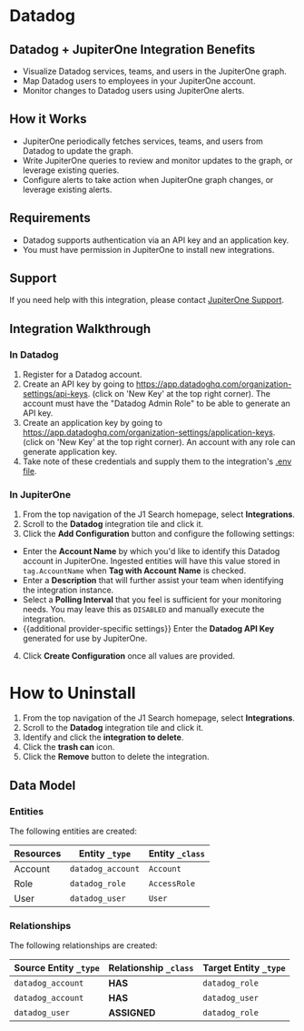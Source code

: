 # Datadog

## Datadog + JupiterOne Integration Benefits

- Visualize Datadog services, teams, and users in the JupiterOne graph.
- Map Datadog users to employees in your JupiterOne account.
- Monitor changes to Datadog users using JupiterOne alerts.

## How it Works

- JupiterOne periodically fetches services, teams, and users from Datadog to
  update the graph.
- Write JupiterOne queries to review and monitor updates to the graph, or
  leverage existing queries.
- Configure alerts to take action when JupiterOne graph changes, or leverage
  existing alerts.

## Requirements

- Datadog supports authentication via an API key and an application key.
- You must have permission in JupiterOne to install new integrations.

## Support

If you need help with this integration, please contact
[JupiterOne Support](https://support.jupiterone.io).

## Integration Walkthrough

### In Datadog

1. Register for a Datadog account.
2. Create an API key by going to
   https://app.datadoghq.com/organization-settings/api-keys. (click on 'New Key'
   at the top right corner). The account must have the "Datadog Admin Role" to
   be able to generate an API key.
3. Create an application key by going to
   https://app.datadoghq.com/organization-settings/application-keys. (click on
   'New Key' at the top right corner). An account with any role can generate
   application key.
4. Take note of these credentials and supply them to the integration's
   [.env file](../env.example).

### In JupiterOne

1. From the top navigation of the J1 Search homepage, select **Integrations**.
2. Scroll to the **Datadog** integration tile and click it.
3. Click the **Add Configuration** button and configure the following settings:

- Enter the **Account Name** by which you'd like to identify this Datadog
  account in JupiterOne. Ingested entities will have this value stored in
  `tag.AccountName` when **Tag with Account Name** is checked.
- Enter a **Description** that will further assist your team when identifying
  the integration instance.
- Select a **Polling Interval** that you feel is sufficient for your monitoring
  needs. You may leave this as `DISABLED` and manually execute the integration.
- {{additional provider-specific settings}} Enter the **Datadog API Key**
  generated for use by JupiterOne.

4. Click **Create Configuration** once all values are provided.

# How to Uninstall

1. From the top navigation of the J1 Search homepage, select **Integrations**.
2. Scroll to the **Datadog** integration tile and click it.
3. Identify and click the **integration to delete**.
4. Click the **trash can** icon.
5. Click the **Remove** button to delete the integration.

<!-- {J1_DOCUMENTATION_MARKER_START} -->
<!--
********************************************************************************
NOTE: ALL OF THE FOLLOWING DOCUMENTATION IS GENERATED USING THE
"j1-integration document" COMMAND. DO NOT EDIT BY HAND! PLEASE SEE THE DEVELOPER
DOCUMENTATION FOR USAGE INFORMATION:

https://github.com/JupiterOne/sdk/blob/main/docs/integrations/development.md
********************************************************************************
-->

## Data Model

### Entities

The following entities are created:

| Resources | Entity `_type`    | Entity `_class` |
| --------- | ----------------- | --------------- |
| Account   | `datadog_account` | `Account`       |
| Role      | `datadog_role`    | `AccessRole`    |
| User      | `datadog_user`    | `User`          |

### Relationships

The following relationships are created:

| Source Entity `_type` | Relationship `_class` | Target Entity `_type` |
| --------------------- | --------------------- | --------------------- |
| `datadog_account`     | **HAS**               | `datadog_role`        |
| `datadog_account`     | **HAS**               | `datadog_user`        |
| `datadog_user`        | **ASSIGNED**          | `datadog_role`        |

<!--
********************************************************************************
END OF GENERATED DOCUMENTATION AFTER BELOW MARKER
********************************************************************************
-->
<!-- {J1_DOCUMENTATION_MARKER_END} -->
